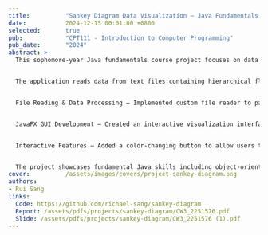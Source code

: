 ```yaml
---
title:          "Sankey Diagram Data Visualization – Java Fundamentals Course Project"
date:           2024-12-15 00:01:00 +0800
selected:       true
pub:            "CPT111 - Introduction to Computer Programming"
pub_date:       "2024"
abstract: >-
  This sophomore-year Java fundamentals course project focuses on data visualization using Sankey diagrams. The project demonstrates core Java programming concepts including file I/O, data processing, and graphical user interface development with JavaFX.


  The application reads data from text files containing hierarchical flow information (such as financial data showing resources, investments, sales, and profits) and visualizes it using an interactive Sankey diagram. Key features include:


  File Reading & Data Processing – Implemented custom file reader to parse structured text data and convert it into visualization-ready format using Java collections (Maps).


  JavaFX GUI Development – Created an interactive visualization interface with custom components including rectangles, text labels, and flow paths to represent data flows between categories.


  Interactive Features – Added a color-changing button to allow users to customize the diagram's appearance, demonstrating event handling in JavaFX.


  The project showcases fundamental Java skills including object-oriented programming, GUI design principles, and data structure manipulation, providing an intuitive way to visualize complex data relationships through Sankey diagrams.
cover:          /assets/images/covers/project-sankey-diagram.png
authors:
- Rui Sang
links:
  Code: https://github.com/richael-sang/sankey-diagram
  Report: /assets/pdfs/projects/sankey-diagram/CW3_2251576.pdf
  Slide: /assets/pdfs/projects/sankey-diagram/CW3_2251576 (1).pdf
---
```


